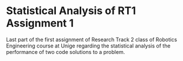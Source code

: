 # Statistical Analysis of RT1 Assignment 1
Last part of the first assignment of Research Track 2 class of Robotics Engineering course at Unige regarding the statistical analysis of the performance of two code solutions to a problem.

